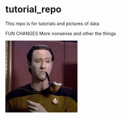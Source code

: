 # tutorial_repo
This repo is for tutorials and pictures of data

FUN CHANGES
More nonsense and other the things

![alt text](data_with_pipe.png)
